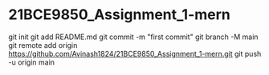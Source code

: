 # 21BCE9850_Assignment_1-mern
git init
git add README.md
git commit -m "first commit"
git branch -M main
git remote add origin https://github.com/Avinash1824/21BCE9850_Assignment_1-mern.git
git push -u origin main
